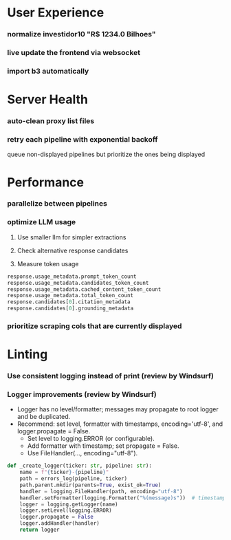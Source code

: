 # User Experience

### normalize investidor10 "R$ 1234.0 Bilhoes"

### live update the frontend via websocket

### import b3 automatically

# Server Health

### auto-clean proxy list files

### retry each pipeline with exponential backoff

queue non-displayed pipelines but prioritize the ones being displayed

# Performance

### parallelize between pipelines

### optimize LLM usage

1. Use smaller llm for simpler extractions

2. Check alternative response candidates

3. Measure token usage

```python
response.usage_metadata.prompt_token_count
response.usage_metadata.candidates_token_count
response.usage_metadata.cached_content_token_count
response.usage_metadata.total_token_count
response.candidates[0].citation_metadata
response.candidates[0].grounding_metadata
```

### prioritize scraping cols that are currently displayed

# Linting

### Use consistent logging instead of print (review by Windsurf)

### Logger improvements (review by Windsurf)

- Logger has no level/formatter; messages may propagate to root logger and be duplicated.
- Recommend: set level, formatter with timestamps, encoding='utf-8', and logger.propagate = False.
    - Set level to logging.ERROR (or configurable).
    - Add formatter with timestamp; set propagate = False.
    - Use FileHandler(..., encoding="utf-8").

```python
def _create_logger(ticker: str, pipeline: str):
    name = f"{ticker}-{pipeline}"
    path = errors_log(pipeline, ticker)
    path.parent.mkdir(parents=True, exist_ok=True)
    handler = logging.FileHandler(path, encoding="utf-8")
    handler.setFormatter(logging.Formatter("%(message)s"))  # timestamp already in message
    logger = logging.getLogger(name)
    logger.setLevel(logging.ERROR)
    logger.propagate = False
    logger.addHandler(handler)
    return logger
```
